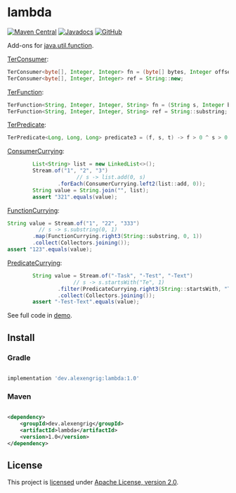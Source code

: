 # lambda

[![Maven Central](https://img.shields.io/maven-central/v/dev.alexengrig/lambda.svg?label=Maven%20Central)](https://search.maven.org/search?q=g:%22dev.alexengrig%22%20AND%20a:%22lambda%22)
[![Javadocs](https://www.javadoc.io/badge/dev.alexengrig/lambda.svg)](https://www.javadoc.io/doc/dev.alexengrig/lambda)
[![GitHub](https://img.shields.io/github/license/alexengrig/lambda?style=flat&&color=informational)](LICENSE)

Add-ons for [java.util.function](https://docs.oracle.com/javase/8/docs/api/java/util/function/package-summary.html).

[TerConsumer](src/main/java/dev/alexengrig/util/lambda/TerConsumer.java):

```java
TerConsumer<byte[], Integer, Integer> fn = (byte[] bytes, Integer offset, Integer length) -> new String(bytes, offset, length);
TerConsumer<byte[], Integer, Integer> ref = String::new;
```

[TerFunction](src/main/java/dev/alexengrig/util/lambda/TerFunction.java):

```java
TerFunction<String, Integer, Integer, String> fn = (String s, Integer b, Integer e) -> s.substring(b, e);
TerFunction<String, Integer, Integer, String> ref = String::substring;
```

[TerPredicate](src/main/java/dev/alexengrig/util/lambda/TerPredicate.java):

```java
TerPredicate<Long, Long, Long> predicate3 = (f, s, t) -> f > 0 ^ s > 0 ^ t > 0;
```

[ConsumerCurrying](src/main/java/dev/alexengrig/util/lambda/ConsumerCurrying.java):

```java
        List<String> list = new LinkedList<>();
        Stream.of("1", "2", "3")
                      // s -> list.add(0, s)
                .forEach(ConsumerCurrying.left2(list::add, 0));
        String value = String.join("", list);
        assert "321".equals(value);
```

[FunctionCurrying](src/main/java/dev/alexengrig/util/lambda/FunctionCurrying.java):

```java
String value = Stream.of("1", "22", "333")
          // s -> s.substring(0, 1)
        .map(FunctionCurrying.right3(String::substring, 0, 1))
        .collect(Collectors.joining());
assert "123".equals(value);
```

[PredicateCurrying](src/main/java/dev/alexengrig/util/lambda/PredicateCurrying.java):

```java
        String value = Stream.of("-Task", "-Test", "-Text")
                     // s -> s.startsWith("Te", 1)
                .filter(PredicateCurrying.right3(String::startsWith, "Te", 1))
                .collect(Collectors.joining());
        assert "-Test-Text".equals(value);
```

See full code in [demo](demo).

## Install

### Gradle

```groovy

implementation 'dev.alexengrig:lambda:1.0'
```

### Maven

```xml

<dependency>
    <groupId>dev.alexengrig</groupId>
    <artifactId>lambda</artifactId>
    <version>1.0</version>
</dependency>
```

## License

This project is [licensed](LICENSE) under [Apache License, version 2.0](https://www.apache.org/licenses/LICENSE-2.0).

